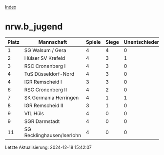 [Index](./README.md)

# nrw.b_jugend

| Platz |  Mannschaft |  Spiele |  Siege |  Unentschieden |  Niederlagen |  Tore |  Differenz |  Punkte | 
| --- |  --- |  --- |  --- |  --- |  --- |  --- |  --- |  --- |  
|  1 |   SG Walsum / Gera |   4 |   4 |   0 |   0 |   24:9 |   15 |   12 |  
|  2 |   Hülser SV Krefeld |   4 |   3 |   1 |   0 |   20:10 |   10 |   10 |  
|  3 |   RSC Cronenberg I |   4 |   3 |   0 |   1 |   34:6 |   28 |   9 |  
|  4 |   TuS Düsseldorf-Nord |   4 |   3 |   0 |   1 |   19:7 |   12 |   9 |  
|  4 |   IGR Remscheid I |   3 |   3 |   0 |   0 |   14:2 |   12 |   9 |  
|  6 |   RSC Cronenberg II |   4 |   2 |   0 |   2 |   9:14 |   -5 |   6 |  
|  7 |   SK Germania Herringen |   4 |   1 |   1 |   2 |   11:19 |   -8 |   4 |  
|  8 |   IGR Remscheid II |   3 |   1 |   0 |   2 |   7:21 |   -14 |   3 |  
|  9 |   VfL Hüls |   4 |   0 |   0 |   4 |   4:15 |   -11 |   0 |  
|  9 |   SGR Darmstadt |   4 |   0 |   0 |   4 |   5:16 |   -11 |   0 |  
|  11 |   SG Recklinghausen/Iserlohn |   4 |   0 |   0 |   4 |   10:38 |   -28 |   0 |  


Letzte Aktualisierung: 2024-12-18 15:42:07